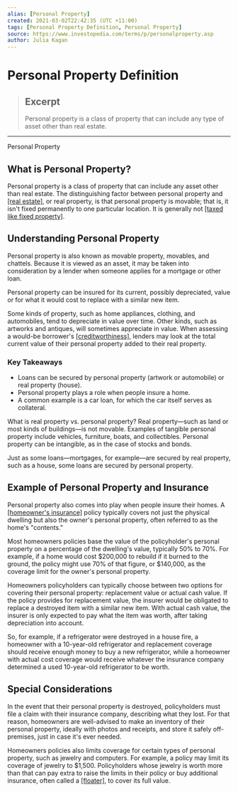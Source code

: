 ```yaml
---
alias: [Personal Property]
created: 2021-03-02T22:42:35 (UTC +11:00)
tags: [Personal Property Definition, Personal Property]
source: https://www.investopedia.com/terms/p/personalproperty.asp
author: Julia Kagan
---
```


# Personal Property Definition

> ## Excerpt
> Personal property is a class of property that can include any type of asset other than real estate.

---

Personal Property
## What is Personal Property?

Personal property is a class of property that can include any asset other than real estate. The distinguishing factor between personal property and [[real estate]](https://www.investopedia.com/terms/r/realestate.asp), or real property, is that personal property is movable; that is, it isn't fixed permanently to one particular location. It is generally not [[taxed like fixed property]](https://www.investopedia.com/terms/p/propertytax.asp).

## Understanding Personal Property

Personal property is also known as movable property, movables, and chattels. Because it is viewed as an asset, it may be taken into consideration by a lender when someone applies for a mortgage or other loan. 

Personal property can be insured for its current, possibly depreciated, value or for what it would cost to replace with a similar new item.

Some kinds of property, such as home appliances, clothing, and automobiles, tend to depreciate in value over time. Other kinds, such as artworks and antiques, will sometimes appreciate in value. When assessing a would-be borrower's [[creditworthiness]](https://www.investopedia.com/terms/c/credit-worthiness.asp), lenders may look at the total current value of their personal property added to their real property.

### Key Takeaways

-   Loans can be secured by personal property (artwork or automobile) or real property (house).
-   Personal property plays a role when people insure a home.
-   A common example is a car loan, for which the car itself serves as collateral.

What is real property vs. personal property? Real property—such as land or most kinds of buildings—is not movable. Examples of tangible personal property include vehicles, furniture, boats, and collectibles. Personal property can be intangible, as in the case of stocks and bonds.

Just as some loans—mortgages, for example—are secured by real property, such as a house, some loans are secured by personal property.

## Example of Personal Property and Insurance

Personal property also comes into play when people insure their homes. A [[homeowner's insurance]](https://www.investopedia.com/terms/h/homeowners-insurance.asp) policy typically covers not just the physical dwelling but also the owner's personal property, often referred to as the home's "contents."

Most homeowners policies base the value of the policyholder's personal property on a percentage of the dwelling's value, typically 50% to 70%. For example, if a home would cost $200,000 to rebuild if it burned to the ground, the policy might use 70% of that figure, or $140,000, as the coverage limit for the owner's personal property.

Homeowners policyholders can typically choose between two options for covering their personal property: replacement value or actual cash value. If the policy provides for replacement value, the insurer would be obligated to replace a destroyed item with a similar new item. With actual cash value, the insurer is only expected to pay what the item was worth, after taking depreciation into account.

So, for example, if a refrigerator were destroyed in a house fire, a homeowner with a 10-year-old refrigerator and replacement coverage should receive enough money to buy a new refrigerator, while a homeowner with actual cost coverage would receive whatever the insurance company determined a used 10-year-old refrigerator to be worth.

## Special Considerations

In the event that their personal property is destroyed, policyholders must file a claim with their insurance company, describing what they lost. For that reason, homeowners are well-advised to make an inventory of their personal property, ideally with photos and receipts, and store it safely off-premises, just in case it's ever needed.

Homeowners policies also limits coverage for certain types of personal property, such as jewelry and computers. For example, a policy may limit its coverage of jewelry to $1,500. Policyholders whose jewelry is worth more than that can pay extra to raise the limits in their policy or buy additional insurance, often called a [[floater]](https://www.investopedia.com/terms/f/floaterinsurance.asp), to cover its full value.
